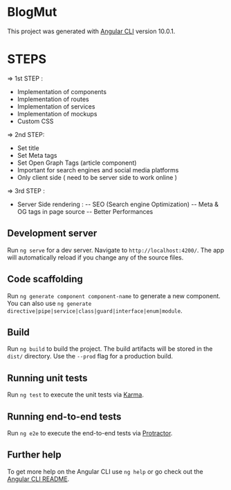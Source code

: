 # BlogMut

This project was generated with [Angular CLI](https://github.com/angular/angular-cli) version 10.0.1.

# STEPS

=> 1st STEP :
  - Implementation of components
  - Implementation of routes
  - Implementation of services
  - Implementation of mockups
  - Custom CSS
 
=> 2nd STEP:
  - Set title 
  - Set Meta tags
  - Set Open Graph Tags (article component)
  - Important for search engines and social media platforms
  - Only client side ( need to be server side to work online )
 
=> 3rd STEP :
  - Server Side rendering :
    -- SEO (Search engine Optimization)
    -- Meta & OG tags in page source
    -- Better Performances
  

## Development server

Run `ng serve` for a dev server. Navigate to `http://localhost:4200/`. The app will automatically reload if you change any of the source files.

## Code scaffolding

Run `ng generate component component-name` to generate a new component. You can also use `ng generate directive|pipe|service|class|guard|interface|enum|module`.

## Build

Run `ng build` to build the project. The build artifacts will be stored in the `dist/` directory. Use the `--prod` flag for a production build.

## Running unit tests

Run `ng test` to execute the unit tests via [Karma](https://karma-runner.github.io).

## Running end-to-end tests

Run `ng e2e` to execute the end-to-end tests via [Protractor](http://www.protractortest.org/).

## Further help

To get more help on the Angular CLI use `ng help` or go check out the [Angular CLI README](https://github.com/angular/angular-cli/blob/master/README.md).
